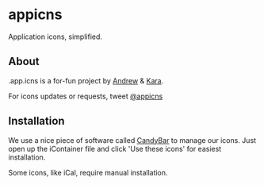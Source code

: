 appicns
=======

Application icons, simplified.

About
-----

.app.icns is a for-fun project by [Andrew](http://twitter.com/andrevvm) & [Kara](http://kara-z.com).

For icons updates or requests, tweet [@appicns](http://twitter.com/appicns)

Installation
------------

We use a nice piece of software called [CandyBar](http://panic.com/candybar) to manage our icons. Just open up the iContainer file and click 'Use these icons' for easiest installation.

Some icons, like iCal, require manual installation.